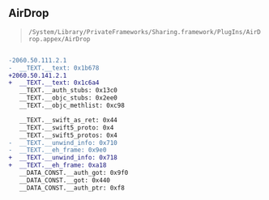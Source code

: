 ## AirDrop

> `/System/Library/PrivateFrameworks/Sharing.framework/PlugIns/AirDrop.appex/AirDrop`

```diff

-2060.50.111.2.1
-  __TEXT.__text: 0x1b678
+2060.50.141.2.1
+  __TEXT.__text: 0x1c6a4
   __TEXT.__auth_stubs: 0x13c0
   __TEXT.__objc_stubs: 0x2ee0
   __TEXT.__objc_methlist: 0xc98

   __TEXT.__swift_as_ret: 0x44
   __TEXT.__swift5_proto: 0x4
   __TEXT.__swift5_protos: 0x4
-  __TEXT.__unwind_info: 0x710
-  __TEXT.__eh_frame: 0x9e0
+  __TEXT.__unwind_info: 0x718
+  __TEXT.__eh_frame: 0xa18
   __DATA_CONST.__auth_got: 0x9f0
   __DATA_CONST.__got: 0x440
   __DATA_CONST.__auth_ptr: 0xf8

```

